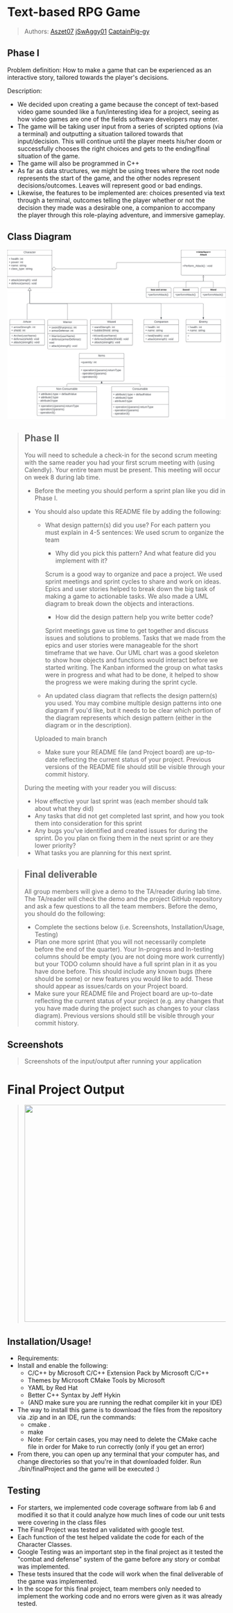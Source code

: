 # Text-based RPG Game
 > Authors: [Aszet07](https://github.com/aszet07) [jSwAggy01](https://github.com/jSwAggy01) [CaptainPig-gy](https://github.com/CaptainPig-gy)

## Phase I
 Problem definition: How to make a game that can be experienced as an interactive story, tailored towards the player's decisions.

 Description:
 * We decided upon creating a game because the concept of text-based video game sounded like a fun/interesting idea for a project, seeing as how video games are one of the fields software developers may enter.
 * The game will be taking user input from a series of scripted options (via a terminal) and outputting a situation tailored towards that input/decision. This will continue until the player meets his/her doom or successfully chooses the right choices and gets to the ending/final situation of the game.
 * The game will also be programmed in C++
 * As far as data structures, we might be using trees where the root node represents the start of the game, and the other nodes represent decisions/outcomes. Leaves will represent good or bad endings.
 * Likewise, the features to be implemented are: choices presented via text through a terminal, outcomes telling the player whether or not the decision they made was a desirable one, a companion to accompany the player through this role-playing adventure, and immersive gameplay.

## Class Diagram

![alt text](https://github.com/jSwAggy01/Text-based-RPG-Game/blob/main/UML%20Final%20Project_1.jpg?raw=true)
 
 > ## Phase II
 > You will need to schedule a check-in for the second scrum meeting with the same reader you had your first scrum meeting with (using Calendly). Your entire team must be present. This meeting will occur on week 8 during lab time.
 > * Before the meeting you should perform a sprint plan like you did in Phase I.
 > * You should also update this README file by adding the following:
 >   * What design pattern(s) did you use? For each pattern you must explain in 4-5 sentences:
 >   We used scrum to organize the team
 >     * Why did you pick this pattern? And what feature did you implement with it?
 >    
 >      Scrum is a good way to organize and pace a project. We used sprint meetings and sprint cycles to share and work on ideas.
 >      Epics and user stories helped to break down the big task of making a game to actionable tasks.
 >      We also made a UML diagram to break down the objects and interactions.
 >     * How did the design pattern help you write better code?
 >     
 >     Sprint meetings gave us time to get together and discuss issues and solutions to problems. 
 >     Tasks that we made from the epics and user stories were manageable for the short timeframe that we have. 
 >     Our UML chart was a good skeleton to show how objects and functions would interact before we started writing. 
 >     The Kanban informed the group on what tasks were in progress and what had to be done, it helped to show the progress we were making during the sprint cycle.
 >     
 >   * An updated class diagram that reflects the design pattern(s) you used. You may combine multiple design patterns into one diagram if you'd like, but it needs to be clear which portion of the diagram represents which design pattern (either in the diagram or in the description).
 >   
 >   Uploaded to main branch
 >   * Make sure your README file (and Project board) are up-to-date reflecting the current status of your project. Previous versions of the README file should still be visible through your commit history.
> 
> During the meeting with your reader you will discuss: 
 > * How effective your last sprint was (each member should talk about what they did)
 > * Any tasks that did not get completed last sprint, and how you took them into consideration for this sprint
 > * Any bugs you've identified and created issues for during the sprint. Do you plan on fixing them in the next sprint or are they lower priority?
 > * What tasks you are planning for this next sprint.

 
 > ## Final deliverable
 > All group members will give a demo to the TA/reader during lab time. The TA/reader will check the demo and the project GitHub repository and ask a few questions to all the team members. 
 > Before the demo, you should do the following:
 > * Complete the sections below (i.e. Screenshots, Installation/Usage, Testing)
 > * Plan one more sprint (that you will not necessarily complete before the end of the quarter). Your In-progress and In-testing columns should be empty (you are not doing more work currently) but your TODO column should have a full sprint plan in it as you have done before. This should include any known bugs (there should be some) or new features you would like to add. These should appear as issues/cards on your Project board.
 > * Make sure your README file and Project board are up-to-date reflecting the current status of your project (e.g. any changes that you have made during the project such as changes to your class diagram). Previous versions should still be visible through your commit history. 
 
 ## Screenshots
 > Screenshots of the input/output after running your application
   # Final Project Output
 > <img src="https://user-images.githubusercontent.com/100899925/180346974-6af2206d-1c19-45dd-8e95-a65bd18a4420.png" height="500" width="1000" >
 
 ## Installation/Usage!
 * Requirements: 
  * Install and enable the following:
     - C/C++ by Microsoft C/C++ Extension Pack by Microsoft C/C++ 
     - Themes by Microsoft CMake Tools by Microsoft 
     - YAML by Red Hat 
     - Better C++ Syntax by Jeff Hykin 
     - (AND make sure you are running the redhat compiler kit in your IDE)
 * The way to install this game is to download the files from the repository via .zip and in an IDE, run the commands:
   - cmake .
   - make
   - Note: For certain cases, you may need to delete the CMake cache file in order for Make to run correctly (only if you get an error)
 * From there, you can open up any terminal that your computer has, and change directories so that you're in that downloaded folder. Run ./bin/finalProject and the game will be executed :)
 ## Testing
 * For starters, we implemented code coverage software from lab 6 and modified it so that it could analyze how much lines of code our unit tests were covering in the class files
 * The Final Project was tested an validated with google test.
 * Each function of the test helped validate the code for each of the Character Classes.
 * Google Testing was an important step in the final project as it tested the "combat and defense" 
   system of the game before any story or combat was implemented.
 * These tests insured that the code will work when the final deliverable of the game was implemented.
 * In the scope for this final project, team members only needed to implement the working 
   code and no errors were given as it was already tested.
